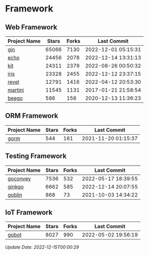 # Framework

## Web Framework
| Project Name | Stars | Forks | Last Commit |
| ------------ | ----- | ----- | ----------- |
| [gin](https://github.com/gin-gonic/gin) | 65066 | 7130 | 2022-12-01 05:15:31 |
| [echo](https://github.com/labstack/echo) | 24456 | 2078 | 2022-12-14 13:31:13 |
| [kit](https://github.com/go-kit/kit) | 24311 | 2379 | 2022-08-26 00:50:32 |
| [iris](https://github.com/kataras/iris) | 23328 | 2455 | 2022-12-12 23:37:15 |
| [revel](https://github.com/revel/revel) | 12791 | 1416 | 2022-04-12 20:53:30 |
| [martini](https://github.com/go-martini/martini) | 11545 | 1131 | 2017-01-21 21:58:54 |
| [beego](https://github.com/astaxie/beego) | 586 | 156 | 2020-12-13 11:36:23 |

## ORM Framework
| Project Name | Stars | Forks | Last Commit |
| ------------ | ----- | ----- | ----------- |
| [gorm](https://github.com/jinzhu/gorm) | 544 | 161 | 2021-11-20 01:15:37 |

## Testing Framework
| Project Name | Stars | Forks | Last Commit |
| ------------ | ----- | ----- | ----------- |
| [goconvey](https://github.com/smartystreets/goconvey) | 7536 | 532 | 2022-05-17 18:39:55 |
| [ginkgo](https://github.com/onsi/ginkgo) | 6662 | 585 | 2022-12-14 20:07:55 |
| [goblin](https://github.com/franela/goblin) | 868 | 73 | 2021-10-03 14:34:22 |

## IoT Framework
| Project Name | Stars | Forks | Last Commit |
| ------------ | ----- | ----- | ----------- |
| [gobot](https://github.com/hybridgroup/gobot) | 8027 | 990 | 2022-05-02 19:56:19 |

*Update Date: 2022-12-15T00:00:29*